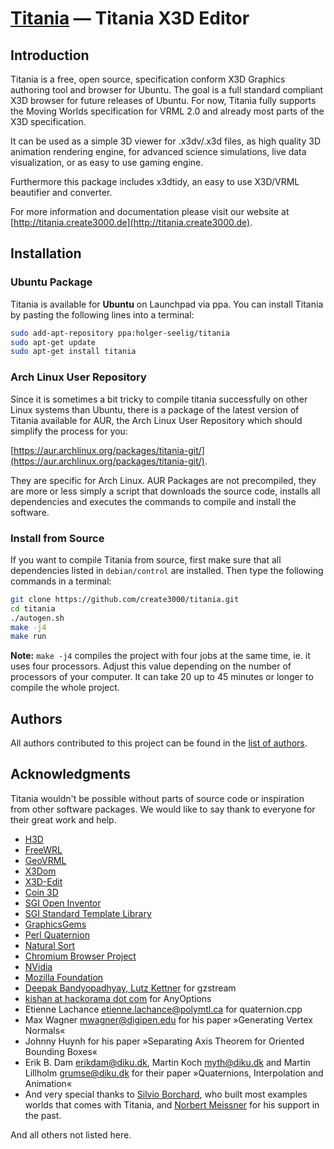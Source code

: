 [Titania](http://titania.create3000.de/) — Titania X3D Editor
==================================================

Introduction
--------------------------------------

Titania is a free, open source, specification conform X3D Graphics authoring tool and browser for Ubuntu. The goal is a full standard compliant X3D browser for future releases of Ubuntu. For now, Titania fully supports the Moving Worlds specification for VRML 2.0 and already most parts of the X3D specification.

It can be used as a simple 3D viewer for .x3dv/.x3d files, as high quality 3D animation rendering engine, for advanced science simulations, live data visualization, or as easy to use gaming engine.

Furthermore this package includes x3dtidy, an easy to use X3D/VRML beautifier and converter.

For more information and documentation please visit our website at [http://titania.create3000.de](http://titania.create3000.de).

Installation
--------------------------------------

### Ubuntu Package

Titania is available for **Ubuntu** on Launchpad via ppa. You can install Titania by pasting the following lines into a terminal: 

```bash
sudo add-apt-repository ppa:holger-seelig/titania
sudo apt-get update
sudo apt-get install titania
```

### Arch Linux User Repository

Since it is sometimes a bit tricky to compile titania successfully on other Linux systems than Ubuntu, there is a
package of the latest version of Titania available for AUR, the Arch Linux User Repository which should simplify the
process for you:

[https://aur.archlinux.org/packages/titania-git/](https://aur.archlinux.org/packages/titania-git/).

They are specific for Arch Linux. AUR Packages are not precompiled, they are more or less simply a script that downloads
the source code, installs all dependencies and executes the commands to compile and install the software.


### Install from Source

If you want to compile Titania from source, first make sure that all dependencies listed in `debian/control` are installed. Then
type the following commands in a terminal:

```bash
git clone https://github.com/create3000/titania.git
cd titania
./autogen.sh
make -j4
make run
```

**Note:** `make -j4` compiles the project with four jobs at the same time, ie. it uses four processors. Adjust this value depending
on the number of processors of your computer.  It can take 20 up to 45 minutes or longer to compile the whole project.


Authors
--------------------------------------
All authors contributed to this project can be found in the [list of authors](AUTHORS.md).


Acknowledgments
--------------------------------------

Titania wouldn't be possible without parts of source code or inspiration from other software packages. We would like to say thank to everyone for their great work and help.

* [H3D](http://www.h3dapi.org/)
* [FreeWRL](http://freewrl.sourceforge.net/)
* [GeoVRML](http://www.ai.sri.com/geovrml/)
* [X3Dom](http://www.x3dom.org/)
* [X3D-Edit](https://savage.nps.edu/X3D-Edit/)
* [Coin 3D](https://bitbucket.org/Coin3D/coin/wiki/Home)
* [SGI Open Inventor](http://oss.sgi.com/projects/inventor/)
* [SGI Standard Template Library](https://www.sgi.com/tech/stl/)
* [GraphicsGems](http://tog.acm.org/resources/GraphicsGems/)
* [Perl Quaternion](http://search.cpan.org/~jchin/Math-Quaternion-0.02/lib/Math/Quaternion.pm)
* [Natural Sort](https://github.com/jjk-jacky/natsort)
* [Chromium Browser Project](https://www.chromium.org/)
* [NVidia](http://www.nvidia.de/page/home.html)
* [Mozilla Foundation](https://www.mozilla.org/de/)
* [Deepak Bandyopadhyay, Lutz Kettner](http://www.cs.unc.edu/Research/compgeom/gzstream/) for gzstream
* [kishan at hackorama dot com](http://www.hackorama.com) for AnyOptions
* Etienne Lachance <etienne.lachance@polymtl.ca> for quaternion.cpp
* Max Wagner <mwagner@digipen.edu> for his paper »Generating Vertex Normals«
* Johnny Huynh for his paper »Separating Axis Theorem for Oriented Bounding Boxes«
* Erik B. Dam <erikdam@diku.dk>, Martin Koch <myth@diku.dk> and Martin Lillholm <grumse@diku.dk> for their paper »Quaternions, Interpolation and Animation«
* And very special thanks to [Silvio Borchard](http://www.union3d.net/), who built most examples worlds that comes with Titania, and [Norbert Meissner](http://www.norbertmeissner.info/) for his support in the past.

And all others not listed here.
